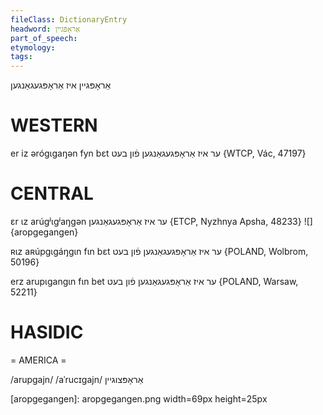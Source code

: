 ```yaml
---
fileClass: DictionaryEntry
headword: אַראָפּגיין
part_of_speech: 
etymology: 
tags: 
---
```

אַראָפּגיין
איז אַראָפּגעגאַנגען

WESTERN
========

er iz ərógɩgaŋən fyn bɛt ער איז אַראָפּגעגאַנגען פֿון בעט {WTCP, Vác, 47197}

CENTRAL
========

ɛr ɩz arúgʲɩgʲaŋgən ער איז אַראָפּגעגאַנגען {ETCP, Nyzhnya Apsha, 48233}
![]{aropgegangen}

ʀɩz aʀúpgɩgáŋgɩn fɩn bɛt ער איז אַראָפּגעגאַנגען פֿון בעט {POLAND, Wolbrom, 50196}

erz arupɩgangɩn fɩn bet ער איז אַראָפּגעגאַנגען פֿון בעט {POLAND, Warsaw, 52211}

HASIDIC
=======
= AMERICA = 

/arupgajn/
/aˈrucɪgajn/ אַראָפּצוגיין

[aropgegangen]: aropgegangen.png width=69px height=25px